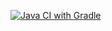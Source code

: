 [![Java CI with Gradle](https://github.com/KnifeRing/webBDD/actions/workflows/gradle.yml/badge.svg)](https://github.com/KnifeRing/webBDD/actions/workflows/gradle.yml)
